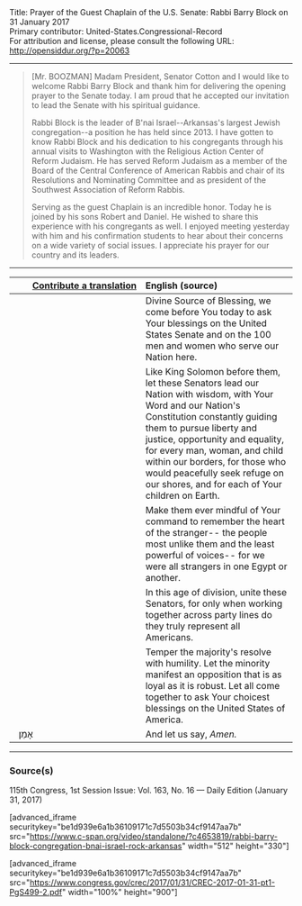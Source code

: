 <html>
<head></head>
<body>
Title: Prayer of the Guest Chaplain of the U.S. Senate: Rabbi Barry Block on 31 January 2017<br />
Primary contributor: United-States.Congressional-Record<br />
For attribution and license, please consult the following URL: <a href="http://opensiddur.org/?p=20063">http://opensiddur.org/?p=20063</a>
<p />
<hr />

<blockquote>
[Mr. BOOZMAN] Madam President, Senator Cotton and I would like to welcome Rabbi Barry Block and thank him for delivering the opening prayer to the Senate today. I am proud that he accepted our invitation to lead the Senate with his spiritual guidance.

Rabbi Block is the leader of B'nai Israel--Arkansas's largest Jewish congregation--a position he has held since 2013. I have gotten to know Rabbi Block and his dedication to his congregants through his annual visits to Washington with the Religious Action Center of Reform Judaism. He has served Reform Judaism as a member of the Board of the Central Conference of American Rabbis and chair of its Resolutions and Nominating Committee and as president of the Southwest Association of Reform Rabbis.

Serving as the guest Chaplain is an incredible honor. Today he is joined by his sons Robert and Daniel. He wished to share this experience with his congregants as well. I enjoyed meeting yesterday with him and his confirmation students to hear about their concerns on a wide variety of social issues. I appreciate his prayer for our country and its leaders.
</blockquote>

<hr />

<table style="margin-left: auto;margin-right: auto;" class="draggable">
<thead><tr><th id="x" style="text-align: right;"><a href="/contributing/upload/">Contribute a translation</a></th><th style="text-align: left;">English (source)</th></tr></thead>
<tbody>
<tr><td style="vertical-align:top;" width="46%">
<div class="liturgy"><span lang="he">

</span></div></td>
 
<td style="vertical-align:top;" width="53%">
<div class="english">
Divine Source of Blessing, 
we come before You today 
to ask Your blessings on the United States Senate 
and on the 100 men and women who serve our Nation here. 
</div></td></tr>


<tr><td style="vertical-align:top;" width="46%">
<div class="liturgy"><span lang="he">

</span></div></td>
 
<td style="vertical-align:top;" width="53%">
<div class="english">
Like King Solomon before them, 
let these Senators lead our Nation with wisdom, 
with Your Word and our Nation's Constitution constantly guiding them 
to pursue liberty and justice, opportunity and equality, 
for every man, woman, and child within our borders, 
for those who would peacefully seek refuge on our shores, 
and for each of Your children on Earth. 
</div></td></tr>


<tr><td style="vertical-align:top;" width="46%">
<div class="liturgy"><span lang="he">

</span></div></td>
 
<td style="vertical-align:top;" width="53%">
<div class="english">
Make them ever mindful of Your command 
to remember the heart of the stranger--
the people most unlike them and the least powerful of voices--
for we were all strangers in one Egypt or another. 
</div></td></tr>


<tr><td style="vertical-align:top;" width="46%">
<div class="liturgy"><span lang="he">

</span></div></td>
 
<td style="vertical-align:top;" width="53%">
<div class="english">
In this age of division, 
unite these Senators, 
for only when working together 
across party lines 
do they truly represent all Americans.
</div></td></tr>


<tr><td style="vertical-align:top;" width="46%">
<div class="liturgy"><span lang="he">

</span></div></td>
 
<td style="vertical-align:top;" width="53%">
<div class="english">
Temper the majority's resolve 
with humility. 
Let the minority manifest an opposition 
that is as loyal as it is robust. 
Let all come together 
to ask Your choicest blessings 
on the United States of America.
</div></td></tr>


<tr><td style="vertical-align:top;" width="46%">
<div class="liturgy"><span lang="he">
&nbsp;
אָמֵן׃
</span></div></td>
 
<td style="vertical-align:top;" width="53%">
<div class="english">
And let us say, 
<em>Amen.</em>
</div></td></tr>
</tbody></table>

<hr />
  
<h3>Source(s)</h3>

115th Congress, 1st Session
Issue: Vol. 163, No. 16 — Daily Edition (January 31, 2017)

[advanced_iframe securitykey="be1d939e6a1b36109171c7d5503b34cf9147aa7b" src="https://www.c-span.org/video/standalone/?c4653819/rabbi-barry-block-congregation-bnai-israel-rock-arkansas" width="512" height="330"]

[advanced_iframe securitykey="be1d939e6a1b36109171c7d5503b34cf9147aa7b" src="https://www.congress.gov/crec/2017/01/31/CREC-2017-01-31-pt1-PgS499-2.pdf" width="100%" height="900"]
</body>
</html>